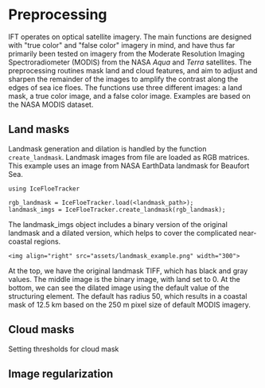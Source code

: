 # Preprocessing
IFT operates on optical satellite imagery. The main functions are designed with "true color" and "false color" imagery in mind, and have thus far primarily been tested on imagery from the Moderate Resolution Imaging Spectroradiometer (MODIS) from the NASA _Aqua_ and _Terra_ satellites. The preprocessing routines mask land and cloud features, and aim to adjust and sharpen the remainder of the images to amplify the contrast along the edges of sea ice floes. The functions use three different images: a land mask, a true color image, and a false color image. Examples are based on the NASA MODIS dataset.

## Land masks
Landmask generation and dilation is handled by the function `create_landmask`. Landmask images from file are loaded as RGB matrices. This example uses an image from NASA EarthData landmask for Beaufort Sea.

```
using IceFloeTracker

rgb_landmask = IceFloeTracker.load(<landmask_path>);
landmask_imgs = IceFloeTracker.create_landmask(rgb_landmask);
```
The landmask_imgs object includes a binary version of the original landmask and a dilated version, which helps to cover the complicated near-coastal regions.

```@raw html
<img align="right" src="assets/landmask_example.png" width="300">
```

At the top, we have the original landmask TIFF, which has black and gray values. The middle image is the binary image, with land set to 0. At the bottom, we can see the dilated image using the default value of the structuring element. The default has radius 50, which results in a coastal mask of 12.5 km based on the 250 m pixel size of default MODIS imagery.

## Cloud masks
Setting thresholds for cloud mask

## Image regularization